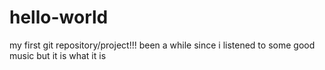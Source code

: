 # hello-world
my first git repository/project!!!
been a while since i listened to some good music 
but it is what it is
